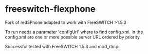 freeswitch-flexphone
====================

Fork of red5Phone adapted to work with FreeSWITCH >1.5.3

To run needs a parameter 'configUrl' where to find config.xml. In the config.xml are one or more 
possible server URL ordered by priority.

Successful tested with FreeSWITCH 1.5.3 and mod_rtmp. 
